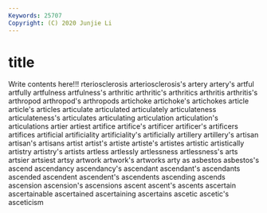 ```yaml
---
Keywords: 25707
Copyright: (C) 2020 Junjie Li
---
```


# title

Write contents here!!!
rteriosclerosis 
arteriosclerosis's 
artery
artery's 
artful 
artfully 
artfulness 
artfulness's 
arthritic 
arthritic's 
arthritics 
arthritis 
arthritis's
arthropod 
arthropod's 
arthropods 
artichoke 
artichoke's 
artichokes 
article 
article's 
articles 
articulate
articulated 
articulately 
articulateness 
articulateness's 
articulates 
articulating 
articulation 
articulation's 
articulations 
artier
artiest 
artifice 
artifice's 
artificer 
artificer's 
artificers 
artifices 
artificial 
artificiality 
artificiality's
artificially 
artillery 
artillery's 
artisan 
artisan's 
artisans 
artist 
artist's 
artiste 
artiste's
artistes 
artistic 
artistically 
artistry 
artistry's 
artists 
artless 
artlessly 
artlessness 
artlessness's
arts 
artsier 
artsiest 
artsy 
artwork 
artwork's 
artworks 
arty 
as 
asbestos
asbestos's 
ascend 
ascendancy 
ascendancy's 
ascendant 
ascendant's 
ascendants 
ascended 
ascendent 
ascendent's
ascendents 
ascending 
ascends 
ascension 
ascension's 
ascensions 
ascent 
ascent's 
ascents 
ascertain
ascertainable 
ascertained 
ascertaining 
ascertains 
ascetic 
ascetic's 
asceticism 
